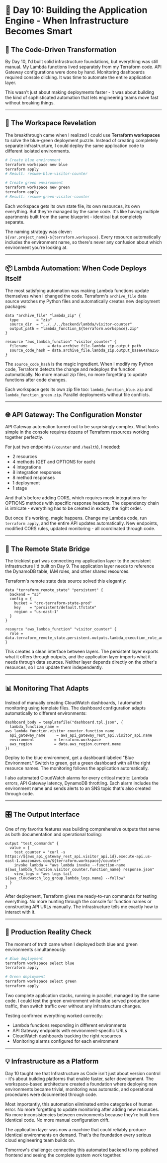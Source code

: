 # 🚀 Day 10: Building the Application Engine - When Infrastructure Becomes Smart

## 🔧 The Code-Driven Transformation

By Day 10, I'd built solid infrastructure foundations, but everything was still manual. My Lambda functions lived separately from my Terraform code. API Gateway configurations were done by hand. Monitoring dashboards required console clicking. It was time to automate the entire application layer.

This wasn't just about making deployments faster - it was about building the kind of sophisticated automation that lets engineering teams move fast without breaking things.

---

## 🎯 The Workspace Revelation

The breakthrough came when I realized I could use **Terraform workspaces** to solve the blue-green deployment puzzle. Instead of creating completely separate infrastructure, I could deploy the same application code to different isolated environments.

```bash
# Create blue environment
terraform workspace new blue
terraform apply
# Result: resume-blue-visitor-counter

# Create green environment
terraform workspace new green
terraform apply
# Result: resume-green-visitor-counter
```

Each workspace gets its own state file, its own resources, its own everything. But they're managed by the same code. It's like having multiple apartments built from the same blueprint - identical but completely separate.

The naming strategy was clever: `${var.project_name}-${terraform.workspace}`. Every resource automatically includes the environment name, so there's never any confusion about which environment you're looking at.

---

## 📦 Lambda Automation: When Code Deploys Itself

The most satisfying automation was making Lambda functions update themselves when I changed the code. Terraform's `archive_file` data source watches my Python files and automatically creates new deployment packages:

```hcl
data "archive_file" "lambda_zip" {
  type        = "zip"
  source_dir  = "../../../backend/lambda/visitor-counter"
  output_path = "lambda_function_${terraform.workspace}.zip"
}

resource "aws_lambda_function" "visitor_counter" {
  filename         = data.archive_file.lambda_zip.output_path
  source_code_hash = data.archive_file.lambda_zip.output_base64sha256
}
```

The `source_code_hash` is the magic ingredient. When I modify my Python code, Terraform detects the change and redeploys the function automatically. No more manual zip files, no more forgetting to update functions after code changes.

Each workspace gets its own zip file too: `lambda_function_blue.zip` and `lambda_function_green.zip`. Parallel deployments without file conflicts.

---

## 🌐 API Gateway: The Configuration Monster

API Gateway automation turned out to be surprisingly complex. What looks simple in the console requires dozens of Terraform resources working together perfectly.

For just two endpoints (`/counter` and `/health`), I needed:
- 2 resources
- 4 methods (GET and OPTIONS for each)
- 4 integrations
- 8 integration responses
- 8 method responses
- 1 deployment
- 1 stage

And that's before adding CORS, which requires mock integrations for OPTIONS methods with specific response headers. The dependency chain is intricate - everything has to be created in exactly the right order.

But once it's working, magic happens. Change my Lambda code, run `terraform apply`, and the entire API updates automatically. New endpoints, modified CORS rules, updated monitoring - all coordinated through code.

---

## 🔗 The Remote State Bridge

The trickiest part was connecting my application layer to the persistent infrastructure I'd built on Day 9. The application layer needs to reference the DynamoDB table, IAM roles, and other shared resources.

Terraform's remote state data source solved this elegantly:

```hcl
data "terraform_remote_state" "persistent" {
  backend = "s3"
  config = {
    bucket = "crc-terraform-state-prod"
    key    = "persistent/default.tfstate"
    region = "us-east-1"
  }
}

resource "aws_lambda_function" "visitor_counter" {
  role = data.terraform_remote_state.persistent.outputs.lambda_execution_role_arn
}
```

This creates a clean interface between layers. The persistent layer exports what it offers through outputs, and the application layer imports what it needs through data sources. Neither layer depends directly on the other's resources, so I can update them independently.

---

## 📊 Monitoring That Adapts

Instead of manually creating CloudWatch dashboards, I automated monitoring using template files. The dashboard configuration adapts automatically to different environments:

```hcl
dashboard_body = templatefile("dashboard.tpl.json", {
  lambda_function_name = aws_lambda_function.visitor_counter.function_name
  api_gateway_name     = aws_api_gateway_rest_api.visitor_api.name
  environment         = terraform.workspace
  aws_region          = data.aws_region.current.name
})
```

Deploy to the blue environment, get a dashboard labeled "Blue Environment." Switch to green, get a green dashboard with all the right resource names. The monitoring follows the application automatically.

I also automated CloudWatch alarms for every critical metric: Lambda errors, API Gateway latency, DynamoDB throttling. Each alarm includes the environment name and sends alerts to an SNS topic that's also created through code.

---

## 🎛️ The Output Interface

One of my favorite features was building comprehensive outputs that serve as both documentation and operational tooling:

```hcl
output "test_commands" {
  value = {
    test_counter = "curl -s https://${aws_api_gateway_rest_api.visitor_api.id}.execute-api.us-east-1.amazonaws.com/${terraform.workspace}/counter"
    invoke_lambda = "aws lambda invoke --function-name ${aws_lambda_function.visitor_counter.function_name} response.json"
    view_logs = "aws logs tail ${aws_cloudwatch_log_group.lambda_logs.name} --follow"
  }
}
```

After deployment, Terraform gives me ready-to-run commands for testing everything. No more hunting through the console for function names or constructing API URLs manually. The infrastructure tells me exactly how to interact with it.

---

## 🧪 Production Reality Check

The moment of truth came when I deployed both blue and green environments simultaneously:

```bash
# Blue deployment
terraform workspace select blue
terraform apply

# Green deployment
terraform workspace select green
terraform apply
```

Two complete application stacks, running in parallel, managed by the same code. I could test the green environment while blue served production traffic, then switch traffic over without any infrastructure changes.

Testing confirmed everything worked correctly:
- Lambda functions responding in different environments
- API Gateway endpoints with environment-specific URLs
- CloudWatch dashboards tracking the right resources
- Monitoring alarms configured for each environment

---

## 💡 Infrastructure as a Platform

Day 10 taught me that Infrastructure as Code isn't just about version control - it's about building platforms that enable faster, safer development. The workspace-based architecture created a foundation where deploying new environments became trivial, monitoring was automatic, and operational procedures were documented through code.

Most importantly, this automation eliminated entire categories of human error. No more forgetting to update monitoring after adding new resources. No more inconsistencies between environments because they're built from identical code. No more manual configuration drift.

The application layer was now a machine that could reliably produce identical environments on demand. That's the foundation every serious cloud engineering team builds on.

Tomorrow's challenge: connecting this automated backend to my polished frontend and seeing the complete system work together.
